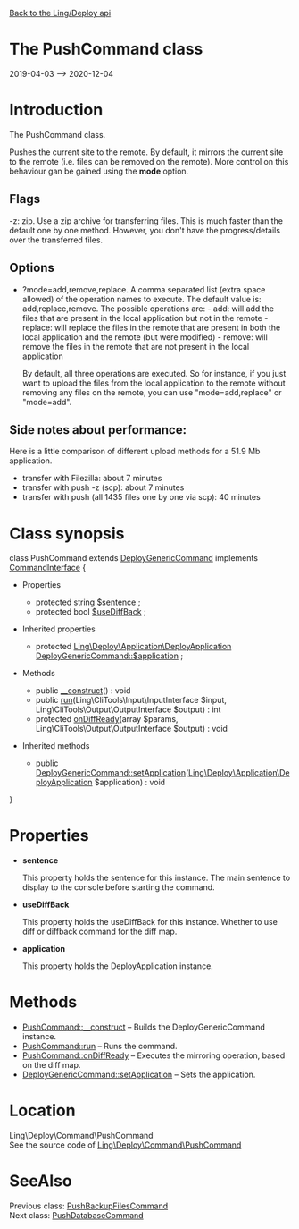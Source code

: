 [Back to the Ling/Deploy api](https://github.com/lingtalfi/Deploy/blob/master/doc/api/Ling/Deploy.md)



The PushCommand class
================
2019-04-03 --> 2020-12-04






Introduction
============

The PushCommand class.

Pushes the current site to the remote.
By default, it mirrors the current site to the remote (i.e. files can be removed on the remote).
More control on this behaviour gan be gained using the **mode** option.



Flags
----------

-z: zip. Use a zip archive for transferring files. This is much faster than the default one by one method.
         However, you don't have the progress/details over the transferred files.


Options
------------

- ?mode=add,remove,replace.
     A comma separated list (extra space allowed) of the operation names to execute.
     The default value is: add,replace,remove.
     The possible operations are:
         - add: will add the files that are present in the local application but not in the remote
         - replace: will replace the files in the remote that are present in both the local application and the remote (but were modified)
         - remove: will remove the files in the remote that are not present in the local application

     By default, all three operations are executed.
     So for instance, if you just want to upload the files from the local application to the remote without removing any
     files on the remote, you can use "mode=add,replace" or "mode=add".




Side notes about performance:
-------------------------
Here is a little comparison of different upload methods for a 51.9 Mb application.

- transfer with Filezilla: about 7 minutes
- transfer with push -z (scp): about 7 minutes
- transfer with push (all 1435 files one by one via scp): 40 minutes



Class synopsis
==============


class <span class="pl-k">PushCommand</span> extends [DeployGenericCommand](https://github.com/lingtalfi/Deploy/blob/master/doc/api/Ling/Deploy/Command/DeployGenericCommand.md) implements [CommandInterface](https://github.com/lingtalfi/CliTools/blob/master/doc/api/Ling/CliTools/Command/CommandInterface.md) {

- Properties
    - protected string [$sentence](#property-sentence) ;
    - protected bool [$useDiffBack](#property-useDiffBack) ;

- Inherited properties
    - protected [Ling\Deploy\Application\DeployApplication](https://github.com/lingtalfi/Deploy/blob/master/doc/api/Ling/Deploy/Application/DeployApplication.md) [DeployGenericCommand::$application](#property-application) ;

- Methods
    - public [__construct](https://github.com/lingtalfi/Deploy/blob/master/doc/api/Ling/Deploy/Command/PushCommand/__construct.md)() : void
    - public [run](https://github.com/lingtalfi/Deploy/blob/master/doc/api/Ling/Deploy/Command/PushCommand/run.md)(Ling\CliTools\Input\InputInterface $input, Ling\CliTools\Output\OutputInterface $output) : int
    - protected [onDiffReady](https://github.com/lingtalfi/Deploy/blob/master/doc/api/Ling/Deploy/Command/PushCommand/onDiffReady.md)(array $params, Ling\CliTools\Output\OutputInterface $output) : void

- Inherited methods
    - public [DeployGenericCommand::setApplication](https://github.com/lingtalfi/Deploy/blob/master/doc/api/Ling/Deploy/Command/DeployGenericCommand/setApplication.md)([Ling\Deploy\Application\DeployApplication](https://github.com/lingtalfi/Deploy/blob/master/doc/api/Ling/Deploy/Application/DeployApplication.md) $application) : void

}




Properties
=============

- <span id="property-sentence"><b>sentence</b></span>

    This property holds the sentence for this instance.
    The main sentence to display to the console before starting the command.
    
    

- <span id="property-useDiffBack"><b>useDiffBack</b></span>

    This property holds the useDiffBack for this instance.
    Whether to use diff or diffback command for the diff map.
    
    

- <span id="property-application"><b>application</b></span>

    This property holds the DeployApplication instance.
    
    



Methods
==============

- [PushCommand::__construct](https://github.com/lingtalfi/Deploy/blob/master/doc/api/Ling/Deploy/Command/PushCommand/__construct.md) &ndash; Builds the DeployGenericCommand instance.
- [PushCommand::run](https://github.com/lingtalfi/Deploy/blob/master/doc/api/Ling/Deploy/Command/PushCommand/run.md) &ndash; Runs the command.
- [PushCommand::onDiffReady](https://github.com/lingtalfi/Deploy/blob/master/doc/api/Ling/Deploy/Command/PushCommand/onDiffReady.md) &ndash; Executes the mirroring operation, based on the diff map.
- [DeployGenericCommand::setApplication](https://github.com/lingtalfi/Deploy/blob/master/doc/api/Ling/Deploy/Command/DeployGenericCommand/setApplication.md) &ndash; Sets the application.





Location
=============
Ling\Deploy\Command\PushCommand<br>
See the source code of [Ling\Deploy\Command\PushCommand](https://github.com/lingtalfi/Deploy/blob/master/Command/PushCommand.php)



SeeAlso
==============
Previous class: [PushBackupFilesCommand](https://github.com/lingtalfi/Deploy/blob/master/doc/api/Ling/Deploy/Command/PushBackupFilesCommand.md)<br>Next class: [PushDatabaseCommand](https://github.com/lingtalfi/Deploy/blob/master/doc/api/Ling/Deploy/Command/PushDatabaseCommand.md)<br>
